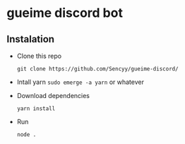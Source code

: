 # gueime discord bot

## Instalation

* Clone this repo

    `git clone https://github.com/Sencyy/gueime-discord/`
* Intall yarn
    `sudo emerge -a yarn` or whatever

* Download dependencies

    `yarn install`
* Run

    `node .`
